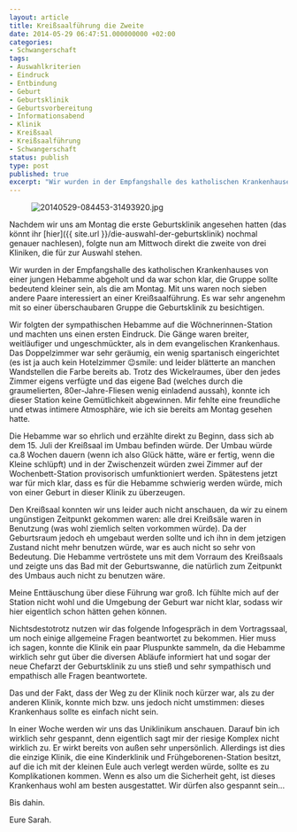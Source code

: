 ```yaml
---
layout: article
title: Kreißsaalführung die Zweite
date: 2014-05-29 06:47:51.000000000 +02:00
categories:
- Schwangerschaft
tags:
- Auswahlkriterien
- Eindruck
- Entbindung
- Geburt
- Geburtsklinik
- Geburtsvorbereitung
- Informationsabend
- Klinik
- Kreißsaal
- Kreißsaalführung
- Schwangerschaft
status: publish
type: post
published: true
excerpt: "Wir wurden in der Empfangshalle des katholischen Krankenhauses von einer jungen Hebamme abgeholt und da war schon klar, die Gruppe sollte bedeutend kleiner sein, als die am Montag. Mit uns waren noch sieben andere Paare interessiert an einer Kreißsaalführung. Es war sehr angenehm mit so einer überschaubaren Gruppe die Geburtsklinik zu besichtigen. "
---
```

<figure>
	<img src="{{ site.url }}/images/20140529-084453-31493920.jpg" alt="20140529-084453-31493920.jpg" />
</figure>

Nachdem wir uns am Montag die erste Geburtsklinik angesehen hatten (das könnt ihr [hier]({{ site.url }}/die-auswahl-der-geburtsklinik) nochmal genauer nachlesen), folgte nun am Mittwoch direkt die zweite von drei Kliniken, die für zur Auswahl stehen.

Wir wurden in der Empfangshalle des katholischen Krankenhauses von einer jungen Hebamme abgeholt und da war schon klar, die Gruppe sollte bedeutend kleiner sein, als die am Montag. Mit uns waren noch sieben andere Paare interessiert an einer Kreißsaalführung. Es war sehr angenehm mit so einer überschaubaren Gruppe die Geburtsklinik zu besichtigen. 

Wir folgten der sympathischen Hebamme auf die Wöchnerinnen-Station und machten uns einen ersten Eindruck. Die Gänge waren breiter, weitläufiger und ungeschmückter, als in dem evangelischen Krankenhaus. Das Doppelzimmer war sehr geräumig, ein wenig spartanisch eingerichtet (es ist ja auch kein Hotelzimmer :wink:smile: und leider blätterte an manchen Wandstellen die Farbe bereits ab. Trotz des Wickelraumes, über den jedes Zimmer eigens verfügte und das eigene Bad (welches durch die graumelierten, 80er-Jahre-Fliesen wenig einladend aussah), konnte ich dieser Station keine Gemütlichkeit abgewinnen. Mir fehlte eine freundliche und etwas intimere Atmosphäre, wie ich sie bereits am Montag gesehen hatte.

Die Hebamme war so ehrlich und erzählte direkt zu Beginn, dass sich ab dem 15. Juli der Kreißsaal im Umbau befinden würde. Der Umbau würde ca.8 Wochen dauern (wenn ich also Glück hätte, wäre er fertig, wenn die Kleine schlüpft) und in der Zwischenzeit würden zwei Zimmer auf der Wochenbett-Station provisorisch umfunktioniert werden. Spätestens jetzt war für mich klar, dass es für die Hebamme schwierig werden würde, mich von einer Geburt in dieser Klinik zu überzeugen. 

Den Kreißsaal konnten wir uns leider auch nicht anschauen, da wir zu einem ungünstigen Zeitpunkt gekommen waren: alle drei Kreißsäle waren in Benutzung (was wohl ziemlich selten vorkommen würde). Da der Geburtsraum jedoch eh umgebaut werden sollte und ich ihn in dem jetzigen Zustand nicht mehr benutzen würde, war es auch nicht so sehr von Bedeutung. Die Hebamme vertröstete uns mit dem Vorraum des Kreißsaals und zeigte uns das Bad mit der Geburtswanne, die natürlich zum Zeitpunkt des Umbaus auch nicht zu benutzen wäre.

Meine Enttäuschung über diese Führung war groß. Ich fühlte mich auf der Station nicht wohl und die Umgebung der Geburt war nicht klar, sodass wir hier eigentlich schon hätten gehen können. 

Nichtsdestotrotz nutzen wir das folgende Infogespräch in dem Vortragssaal, um noch einige allgemeine Fragen beantwortet zu bekommen. Hier muss ich sagen, konnte die Klinik ein paar Pluspunkte sammeln, da die Hebamme wirklich sehr gut über die diversen Abläufe informiert hat und sogar der neue Chefarzt der Geburtsklinik zu uns stieß und sehr sympathisch und empathisch alle Fragen beantwortete. 

Das und der Fakt, dass der Weg zu der Klinik noch kürzer war, als zu der anderen Klinik, konnte mich bzw. uns jedoch nicht umstimmen: dieses Krankenhaus sollte es einfach nicht sein.

In einer Woche werden wir uns das Uniklinikum anschauen. Darauf bin ich wirklich sehr gespannt, denn eigentlich sagt mir der riesige Komplex nicht wirklich zu. Er wirkt bereits von außen sehr unpersönlich.
Allerdings ist dies die einzige Klinik, die eine Kinderklinik und Frühgeborenen-Station besitzt, auf die ich mit der kleinen Eule auch verlegt werden würde, sollte es zu Komplikationen kommen. Wenn es also um die Sicherheit geht, ist dieses Krankenhaus wohl am besten ausgestattet. Wir dürfen also gespannt sein...

Bis dahin.

Eure Sarah.

